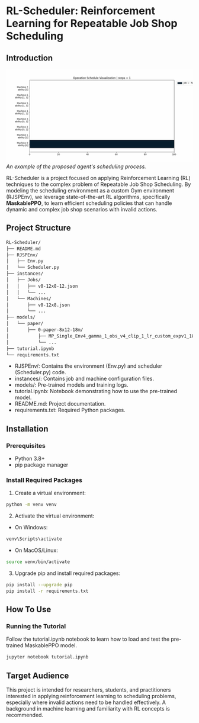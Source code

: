 # RL-Scheduler: Reinforcement Learning for Repeatable Job Shop Scheduling

## Introduction
![스케줄링 프로세스](images/scheduling_process_12x8.gif)
*An example of the proposed agent's scheduling process.*

RL-Scheduler is a project focused on applying Reinforcement Learning (RL) techniques to the complex problem of Repeatable Job Shop Scheduling. By modeling the scheduling environment as a custom Gym environment (RJSPEnv), we leverage state-of-the-art RL algorithms, specifically **MaskablePPO**, to learn efficient scheduling policies that can handle dynamic and complex job shop scenarios with invalid actions.

## Project Structure
~~~ bash
RL-Scheduler/
├── README.md
├── RJSPEnv/
│   ├── Env.py
│   └── Scheduler.py
├── instances/
│   ├── Jobs/
│   │   ├── v0-12x8-12.json
│   │   └── ...
│   └── Machines/
│       ├── v0-12x8.json
│       └── ...
├── models/
│   └── paper/
│       ├── 0-paper-8x12-18m/
│           ├── MP_Single_Env4_gamma_1_obs_v4_clip_1_lr_custom_expv1_18000000.zip
│           └── ...
├── tutorial.ipynb
└── requirements.txt
~~~
- RJSPEnv/: Contains the environment (Env.py) and scheduler (Scheduler.py) code.
- instances/: Contains job and machine configuration files.
- models/: Pre-trained models and training logs.
- tutorial.ipynb: Notebook demonstrating how to use the pre-trained model.
- README.md: Project documentation.
- requirements.txt: Required Python packages.


## Installation

### Prerequisites

- Python 3.8+
- pip package manager

### Install Required Packages

1.	Create a virtual environment:
~~~bash
python -m venv venv
~~~

2.	Activate the virtual environment:
-   On Windows:
~~~bash
venv\Scripts\activate
~~~
-   On MacOS/Linux:
~~~bash
source venv/bin/activate
~~~

3.	Upgrade pip and install required packages:
~~~bash
pip install --upgrade pip
pip install -r requirements.txt
~~~

## How To Use

### Running the Tutorial

Follow the tutorial.ipynb notebook to learn how to load and test the pre-trained MaskablePPO model.

~~~bash
jupyter notebook tutorial.ipynb
~~~

## Target Audience

This project is intended for researchers, students, and practitioners interested in applying reinforcement learning to scheduling problems, especially where invalid actions need to be handled effectively. A background in machine learning and familiarity with RL concepts is recommended.
